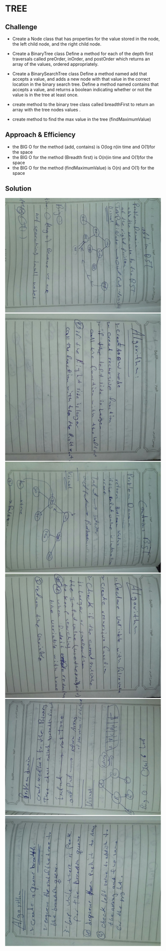 # TREE
<!-- Short summary or background information -->
## Challenge
<!-- Description of the challenge -->
- Create a Node class that has properties for the value stored in the node, the left child node, and the right child node.

- Create a BinaryTree class Define a method for each of the depth first traversals called preOrder, inOrder, and postOrder which returns an array of the values, ordered appropriately.

- Create a BinarySearchTree class Define a method named add that accepts a value, and adds a new node with that value in the correct location in the binary search tree. Define a method named contains that accepts a value, and returns a boolean indicating whether or not the value is in the tree at least once.

- create method to the binary tree class called breadthFirst to return an array with the tree nodes values .

- create method to find the  max value in the tree (findMaximumValue)

## Approach & Efficiency
<!-- What approach did you take? Why? What is the Big O space/time for this approach? -->
- the BIG O for the method (add, contains) is O(log n)in time and O(1)for the space
- the BIG O for the method (Breadth first) is O(n)in time and O(1)for the space
- the BIG O for the method (findMaximumValue) is O(n) and O(1) for the space

## Solution
![whiteboard images](../../../assets/binarySearchTree/BST1.jpg)
![whiteboard images](../../../assets/binarySearchTree/BST2.jpg)
![whiteboard images](../../../assets/binarySearchTree/BST3.jpg)
![whiteboard images](../../../assets/binarySearchTree/BST4.jpg)
![whiteboard images](../../../assets/binarySearchTree/BF1.jpg)
![whiteboard images](../../../assets/binarySearchTree/BF2.jpg)


